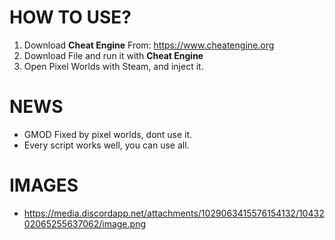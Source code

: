 # HOW TO USE?
1. Download **Cheat Engine** From: https://www.cheatengine.org
2. Download File and run it with **Cheat Engine**
3. Open Pixel Worlds with Steam, and inject it.

# NEWS
- GMOD Fixed by pixel worlds, dont use it.
- Every script works well, you can use all.

# IMAGES
- https://media.discordapp.net/attachments/1029063415576154132/1043202065255637062/image.png
